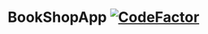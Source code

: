 # BookShopApp [![CodeFactor](https://www.codefactor.io/repository/github/dmitrygaydabura/servletapp/badge)](https://www.codefactor.io/repository/github/dmitrygaydabura/servletapp)
